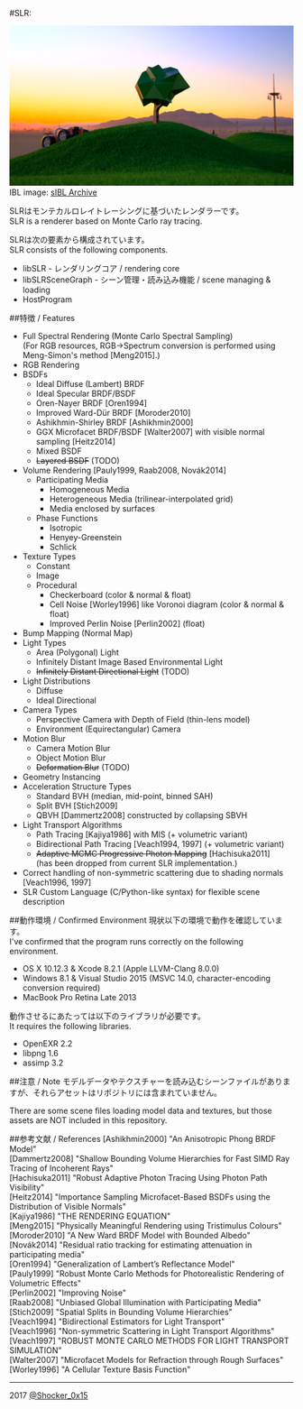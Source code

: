 #SLR: 

![SLR](README_TOP.png)  
IBL image: [sIBL Archive](http://www.hdrlabs.com/sibl/archive.html)  

SLRはモンテカルロレイトレーシングに基づいたレンダラーです。  
SLR is a renderer based on Monte Carlo ray tracing.  

SLRは次の要素から構成されています。  
SLR consists of the following components.  
* libSLR - レンダリングコア / rendering core
* libSLRSceneGraph - シーン管理・読み込み機能 / scene managing & loading
* HostProgram

##特徴 / Features
* Full Spectral Rendering (Monte Carlo Spectral Sampling)  
  (For RGB resources, RGB->Spectrum conversion is performed using Meng-Simon's method \[Meng2015\].)
* RGB Rendering
* BSDFs
    * Ideal Diffuse (Lambert) BRDF
    * Ideal Specular BRDF/BSDF
    * Oren-Nayer BRDF \[Oren1994\]
    * Improved Ward-Dür BRDF \[Moroder2010\]
    * Ashikhmin-Shirley BRDF \[Ashikhmin2000\]
    * GGX Microfacet BRDF/BSDF \[Walter2007\] with visible normal sampling \[Heitz2014\]
    * Mixed BSDF
    * ~~Layered BSDF~~ (TODO)
* Volume Rendering \[Pauly1999, Raab2008, Novák2014\]
    * Participating Media
        * Homogeneous Media
        * Heterogeneous Media (trilinear-interpolated grid)
        * Media enclosed by surfaces
    * Phase Functions
        * Isotropic
        * Henyey-Greenstein
        * Schlick
* Texture Types
    * Constant
    * Image
    * Procedural
        * Checkerboard (color & normal & float)
        * Cell Noise \[Worley1996\] like Voronoi diagram (color & normal & float)
        * Improved Perlin Noise \[Perlin2002\] (float)
* Bump Mapping (Normal Map)
* Light Types
    * Area (Polygonal) Light
    * Infinitely Distant Image Based Environmental Light
    * ~~Infinitely Distant Directional Light~~ (TODO)
* Light Distributions
    * Diffuse
    * Ideal Directional
* Camera Types
    * Perspective Camera with Depth of Field (thin-lens model)
    * Environment (Equirectangular) Camera
* Motion Blur
    * Camera Motion Blur
    * Object Motion Blur
    * ~~Deformation Blur~~ (TODO)
* Geometry Instancing
* Acceleration Structure Types
    * Standard BVH (median, mid-point, binned SAH)
    * Split BVH \[Stich2009\]
    * QBVH \[Dammertz2008\] constructed by collapsing SBVH
* Light Transport Algorithms
    * Path Tracing \[Kajiya1986\] with MIS (+ volumetric variant)
    * Bidirectional Path Tracing \[Veach1994, 1997\] (+ volumetric variant)
    * ~~Adaptive MCMC Progressive Photon Mapping~~ \[Hachisuka2011\]  
(has been dropped from current SLR implementation.)
* Correct handling of non-symmetric scattering due to shading normals \[Veach1996, 1997\]
* SLR Custom Language (C/Python-like syntax) for flexible scene description

##動作環境 / Confirmed Environment
現状以下の環境で動作を確認しています。  
I've confirmed that the program runs correctly on the following environment.

* OS X 10.12.3 & Xcode 8.2.1 (Apple LLVM-Clang 8.0.0)
* Windows 8.1 & Visual Studio 2015 (MSVC 14.0, character-encoding conversion required)
* MacBook Pro Retina Late 2013

動作させるにあたっては以下のライブラリが必要です。  
It requires the following libraries.

* OpenEXR 2.2
* libpng 1.6
* assimp 3.2

##注意 / Note
モデルデータやテクスチャーを読み込むシーンファイルがありますが、それらアセットはリポジトリには含まれていません。

There are some scene files loading model data and textures, but those assets are NOT included in this repository.

##参考文献 / References
[Ashikhmin2000] "An Anisotropic Phong BRDF Model"  
[Dammertz2008] "Shallow Bounding Volume Hierarchies for Fast SIMD Ray Tracing of Incoherent Rays"  
[Hachisuka2011] "Robust Adaptive Photon Tracing Using Photon Path Visibility"  
[Heitz2014] "Importance Sampling Microfacet-Based BSDFs using the Distribution of Visible Normals"  
[Kajiya1986] "THE RENDERING EQUATION"  
[Meng2015] "Physically Meaningful Rendering using Tristimulus Colours"  
[Moroder2010] "A New Ward BRDF Model with Bounded Albedo"  
[Novák2014] "Residual ratio tracking for estimating attenuation in participating media"  
[Oren1994] "Generalization of Lambert’s Reflectance Model"  
[Pauly1999] "Robust Monte Carlo Methods for Photorealistic Rendering of Volumetric Effects"  
[Perlin2002] "Improving Noise"  
[Raab2008] "Unbiased Global Illumination with Participating Media"  
[Stich2009] "Spatial Splits in Bounding Volume Hierarchies"  
[Veach1994] "Bidirectional Estimators for Light Transport"  
[Veach1996] "Non-symmetric Scattering in Light Transport Algorithms"  
[Veach1997] "ROBUST MONTE CARLO METHODS FOR LIGHT TRANSPORT SIMULATION"  
[Walter2007] "Microfacet Models for Refraction through Rough Surfaces"  
[Worley1996] "A Cellular Texture Basis Function"  

----
2017 [@Shocker_0x15](https://twitter.com/Shocker_0x15)
